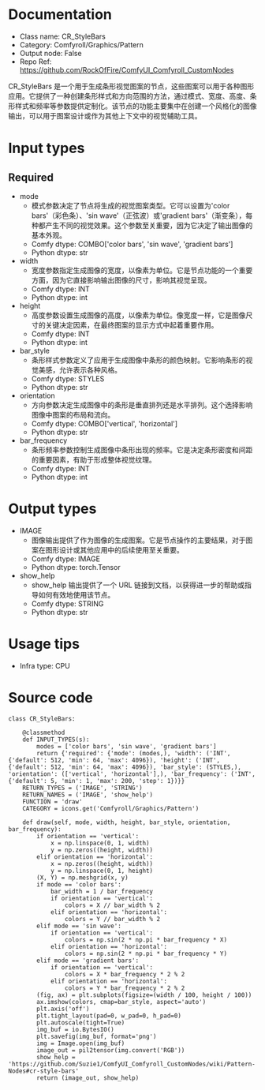 # Documentation
- Class name: CR_StyleBars
- Category: Comfyroll/Graphics/Pattern
- Output node: False
- Repo Ref: https://github.com/RockOfFire/ComfyUI_Comfyroll_CustomNodes

CR_StyleBars 是一个用于生成条形视觉图案的节点，这些图案可以用于各种图形应用。它提供了一种创建条形样式和方向范围的方法，通过模式、宽度、高度、条形样式和频率等参数提供定制化。该节点的功能主要集中在创建一个风格化的图像输出，可以用于图案设计或作为其他上下文中的视觉辅助工具。

# Input types
## Required
- mode
    - 模式参数决定了节点将生成的视觉图案类型。它可以设置为'color bars'（彩色条）、'sin wave'（正弦波）或'gradient bars'（渐变条），每种都产生不同的视觉效果。这个参数至关重要，因为它决定了输出图像的基本外观。
    - Comfy dtype: COMBO['color bars', 'sin wave', 'gradient bars']
    - Python dtype: str
- width
    - 宽度参数指定生成图像的宽度，以像素为单位。它是节点功能的一个重要方面，因为它直接影响输出图像的尺寸，影响其视觉呈现。
    - Comfy dtype: INT
    - Python dtype: int
- height
    - 高度参数设置生成图像的高度，以像素为单位。像宽度一样，它是图像尺寸的关键决定因素，在最终图案的显示方式中起着重要作用。
    - Comfy dtype: INT
    - Python dtype: int
- bar_style
    - 条形样式参数定义了应用于生成图像中条形的颜色映射。它影响条形的视觉美感，允许表示各种风格。
    - Comfy dtype: STYLES
    - Python dtype: str
- orientation
    - 方向参数决定生成图像中的条形是垂直排列还是水平排列。这个选择影响图像中图案的布局和流向。
    - Comfy dtype: COMBO['vertical', 'horizontal']
    - Python dtype: str
- bar_frequency
    - 条形频率参数控制生成图像中条形出现的频率。它是决定条形密度和间距的重要因素，有助于形成整体视觉纹理。
    - Comfy dtype: INT
    - Python dtype: int

# Output types
- IMAGE
    - 图像输出提供了作为图像的生成图案。它是节点操作的主要结果，对于图案在图形设计或其他应用中的后续使用至关重要。
    - Comfy dtype: IMAGE
    - Python dtype: torch.Tensor
- show_help
    - show_help 输出提供了一个 URL 链接到文档，以获得进一步的帮助或指导如何有效地使用该节点。
    - Comfy dtype: STRING
    - Python dtype: str

# Usage tips
- Infra type: CPU

# Source code
```
class CR_StyleBars:

    @classmethod
    def INPUT_TYPES(s):
        modes = ['color bars', 'sin wave', 'gradient bars']
        return {'required': {'mode': (modes,), 'width': ('INT', {'default': 512, 'min': 64, 'max': 4096}), 'height': ('INT', {'default': 512, 'min': 64, 'max': 4096}), 'bar_style': (STYLES,), 'orientation': (['vertical', 'horizontal'],), 'bar_frequency': ('INT', {'default': 5, 'min': 1, 'max': 200, 'step': 1})}}
    RETURN_TYPES = ('IMAGE', 'STRING')
    RETURN_NAMES = ('IMAGE', 'show_help')
    FUNCTION = 'draw'
    CATEGORY = icons.get('Comfyroll/Graphics/Pattern')

    def draw(self, mode, width, height, bar_style, orientation, bar_frequency):
        if orientation == 'vertical':
            x = np.linspace(0, 1, width)
            y = np.zeros((height, width))
        elif orientation == 'horizontal':
            x = np.zeros((height, width))
            y = np.linspace(0, 1, height)
        (X, Y) = np.meshgrid(x, y)
        if mode == 'color bars':
            bar_width = 1 / bar_frequency
            if orientation == 'vertical':
                colors = X // bar_width % 2
            elif orientation == 'horizontal':
                colors = Y // bar_width % 2
        elif mode == 'sin wave':
            if orientation == 'vertical':
                colors = np.sin(2 * np.pi * bar_frequency * X)
            elif orientation == 'horizontal':
                colors = np.sin(2 * np.pi * bar_frequency * Y)
        elif mode == 'gradient bars':
            if orientation == 'vertical':
                colors = X * bar_frequency * 2 % 2
            elif orientation == 'horizontal':
                colors = Y * bar_frequency * 2 % 2
        (fig, ax) = plt.subplots(figsize=(width / 100, height / 100))
        ax.imshow(colors, cmap=bar_style, aspect='auto')
        plt.axis('off')
        plt.tight_layout(pad=0, w_pad=0, h_pad=0)
        plt.autoscale(tight=True)
        img_buf = io.BytesIO()
        plt.savefig(img_buf, format='png')
        img = Image.open(img_buf)
        image_out = pil2tensor(img.convert('RGB'))
        show_help = 'https://github.com/Suzie1/ComfyUI_Comfyroll_CustomNodes/wiki/Pattern-Nodes#cr-style-bars'
        return (image_out, show_help)
```